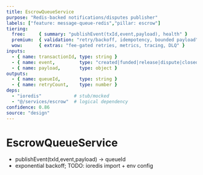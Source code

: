 ```yaml
---
title: EscrowQueueService
purpose: "Redis-backed notifications/disputes publisher"
labels: ["feature: message-queue-redis","pillar: escrow"]
tiering:
  free:     { summary: "publishEvent(txId,event,payload), health" }
  premium:  { validation: "retry/backoff, idempotency, bounded payload" }
  wow:      { extras: "fee-gated retries, metrics, tracing, DLQ" }
inputs:
  - { name: transactionId, type: string }
  - { name: event,         type: "created|funded|release|dispute|closed" }
  - { name: payload,       type: object }
outputs:
  - { name: queueId,       type: string }
  - { name: retryCount,    type: number }
deps:
  - "ioredis"            # stub/mocked
  - "@/services/escrow"  # logical dependency
confidence: 0.86
source: "design"
---
```

# EscrowQueueService
- publishEvent(txId,event,payload) → queueId
- exponential backoff; TODO: ioredis import + env config
